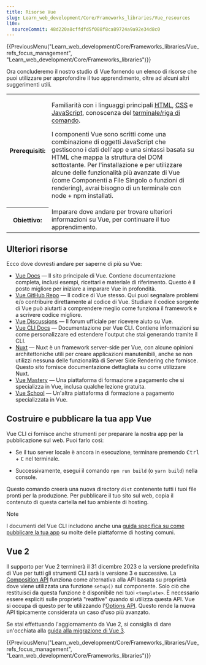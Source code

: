 ```yaml
---
title: Risorse Vue
slug: Learn_web_development/Core/Frameworks_libraries/Vue_resources
l10n:
  sourceCommit: 48d220a8cffdfd5f088f8ca89724a9a92e34d8c0
---
```


{{PreviousMenu("Learn_web_development/Core/Frameworks_libraries/Vue_refs_focus_management", "Learn_web_development/Core/Frameworks_libraries")}}

Ora concluderemo il nostro studio di Vue fornendo un elenco di risorse che puoi utilizzare per approfondire il tuo apprendimento, oltre ad alcuni altri suggerimenti utili.

<table>
  <tbody>
    <tr>
      <th scope="row">Prerequisiti:</th>
      <td>
        <p>
          Familiarità con i linguaggi principali <a href="/it/docs/Learn_web_development/Core/Structuring_content">HTML</a>,
          <a href="/it/docs/Learn_web_development/Core/Styling_basics">CSS</a> e
          <a href="/it/docs/Learn_web_development/Core/Scripting">JavaScript</a>,
          conoscenza del
          <a
            href="/it/docs/Learn_web_development/Getting_started/Environment_setup/Command_line"
            >terminale/riga di comando</a
          >.
        </p>
        <p>
          I componenti Vue sono scritti come una combinazione di oggetti JavaScript che
          gestiscono i dati dell'app e una sintassi basata su HTML che mappa la
          struttura del DOM sottostante. Per l'installazione e per utilizzare alcune delle
          funzionalità più avanzate di Vue (come Componenti a File Singolo o funzioni di rendering), avrai bisogno di un terminale con node + npm installati.
        </p>
      </td>
    </tr>
    <tr>
      <th scope="row">Obiettivo:</th>
      <td>
        Imparare dove andare per trovare ulteriori informazioni su Vue, per continuare
        il tuo apprendimento.
      </td>
    </tr>
  </tbody>
</table>

## Ulteriori risorse

Ecco dove dovresti andare per saperne di più su Vue:

- [Vue Docs](https://vuejs.org/) — Il sito principale di Vue. Contiene documentazione completa, inclusi esempi, ricettari e materiale di riferimento. Questo è il posto migliore per iniziare a imparare Vue in profondità.
- [Vue GitHub Repo](https://github.com/vuejs/vue) — Il codice di Vue stesso. Qui puoi segnalare problemi e/o contribuire direttamente al codice di Vue. Studiare il codice sorgente di Vue può aiutarti a comprendere meglio come funziona il framework e a scrivere codice migliore.
- [Vue Discussions](https://github.com/vuejs/core/discussions) — Il forum ufficiale per ricevere aiuto su Vue.
- [Vue CLI Docs](https://cli.vuejs.org/) — Documentazione per Vue CLI. Contiene informazioni su come personalizzare ed estendere l'output che stai generando tramite il CLI.
- [Nuxt](https://nuxt.com/) — Nuxt è un framework server-side per Vue, con alcune opinioni architettoniche utili per creare applicazioni manutenibili, anche se non utilizzi nessuna delle funzionalità di Server Side Rendering che fornisce. Questo sito fornisce documentazione dettagliata su come utilizzare Nuxt.
- [Vue Mastery](https://www.vuemastery.com/courses/) — Una piattaforma di formazione a pagamento che si specializza in Vue, inclusa qualche lezione gratuita.
- [Vue School](https://vueschool.io/) — Un'altra piattaforma di formazione a pagamento specializzata in Vue.

## Costruire e pubblicare la tua app Vue

Vue CLI ci fornisce anche strumenti per preparare la nostra app per la pubblicazione sul web. Puoi farlo così:

- Se il tuo server locale è ancora in esecuzione, terminare premendo <kbd>Ctrl</kbd> \+ <kbd>C</kbd> nel terminale.

- Successivamente, esegui il comando `npm run build` (o `yarn build`) nella console.

Questo comando creerà una nuova directory `dist` contenente tutti i tuoi file pronti per la produzione. Per pubblicare il tuo sito sul web, copia il contenuto di questa cartella nel tuo ambiente di hosting.

> [!NOTE]
> I documenti del Vue CLI includono anche una [guida specifica su come pubblicare la tua app](https://cli.vuejs.org/guide/deployment.html#platform-guides) su molte delle piattaforme di hosting comuni.

## Vue 2

Il supporto per Vue 2 terminerà il 31 dicembre 2023 e la versione predefinita di Vue per tutti gli strumenti CLI sarà la versione 3 e successive. La [Composition API](https://vuejs.org/guide/extras/composition-api-faq.html) funziona come alternativa alla API basata su proprietà dove viene utilizzata una funzione `setup()` sul componente. Solo ciò che restituisci da questa funzione è disponibile nei tuoi `<template>`. È necessario essere espliciti sulle proprietà "reattive" quando si utilizza questa API. Vue si occupa di questo per te utilizzando l'[Options API](https://vuejs.org/guide/extras/composition-api-faq.html#trade-offs). Questo rende la nuova API tipicamente considerata un caso d'uso più avanzato.

Se stai effettuando l'aggiornamento da Vue 2, si consiglia di dare un'occhiata alla [guida alla migrazione di Vue 3](https://v3-migration.vuejs.org/).

{{PreviousMenu("Learn_web_development/Core/Frameworks_libraries/Vue_refs_focus_management", "Learn_web_development/Core/Frameworks_libraries")}}
